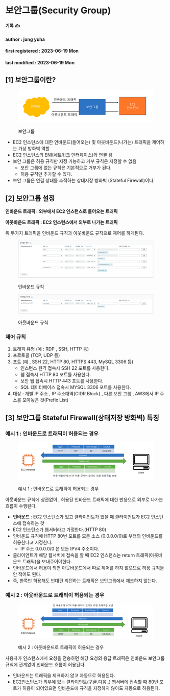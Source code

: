 # 보안그룹(Security Group)

**기록 ✍️**

#### author : jung yuha

#### first registered : 2023-06-19 Mon

#### last modified : 2023-06-19 Mon



## \[1] 보안그룹이란?

<figure><img src="../../.gitbook/assets/image (65).png" alt=""><figcaption><p> 보안그룹</p></figcaption></figure>

* EC2 인스턴스에 대한 인바운드(들어오는) 및 아웃바운드(나가는) 트래픽을 제어하는 가상 방화벽 역할
* EC2 인스턴스의 ENI(네트워크 인터페이스)와 연결 됨
* 보안 그룹은 허용 규칙만 지정 가능하고 거부 규칙은 지정할 수 없음
  * &#x20;보안 그룹에 없는 규칙은 기본적으로 거부가 된다.
  * 허용 규칙만 추가할 수 있다.
* 보안 그룹은 연결 상태를 추적하는 상태저장 방화벽 (Stateful Firewall)이다.

## \[2] 보안그룹 설정

**인바운드 트래픽 : 외부에서 EC2 인스턴스로 들어오는 트래픽**

**아웃바운드 트래픽 : EC2 인스턴스에서 외부로 나가는 트래픽**

위 두가지 트래픽을 인바운드 규칙과 아웃바운드 규칙으로 제어를 하게된다.

<figure><img src="../../.gitbook/assets/image (14).png" alt=""><figcaption><p> 인바운드 규칙 </p></figcaption></figure>

<figure><img src="../../.gitbook/assets/image (25).png" alt=""><figcaption><p> 아웃바운드 규칙</p></figcaption></figure>

### 제어 규칙

1. 트래픽 유형 (예 : RDP , SSH, HTTP 등)
2. 프로토콜 (TCP, UDP 등)
3. 포트 (예 , SSH 22, HTTP 80, HTTPS 443, MySQL 3306 등)
   * 인스턴스 원격 접속시 SSH 22 포트를 사용한다.
   * 웹 접속시 HTTP 80 포트를 사용한다.
   * 보안 웹 접속시 HTTP 443 포트를 사용한다.
   * SQL 데이터베이스 접속시 MYSQL 3306 포트를 사용한다.
4. 대상 : 개별 IP 주소 , IP 주소대역(CIDR Block) , 다른 보안 그룹 , AWS에서 IP 주소를 모아놓은 것(Prefix List)

## \[3] 보안그룹 Stateful Firewall(상태저장 방화벽) 특징&#x20;

### 예시 1 : 인바운드로 트래픽이 허용되는 경우

<figure><img src="../../.gitbook/assets/image (60).png" alt=""><figcaption><p> 예시 1 : 인바운드로 트래픽이 허용되는 경우</p></figcaption></figure>

아웃바운드 규칙에 상관없이 , 허용된 인바운드 트래픽에 대한 반응으로 외부로 나가는 흐름이 수행된다.

* **인바운드** : EC2 인스턴스가 있고 클라이언트가 있을 때 클라이언트가 EC2 인스턴스에 접속하는 것&#x20;
* EC2 인스턴스가 웹서버라고 가정한다.(HTTP 80)
* 인바운드 규칙에 HTTP 80번 포트를 모든 소스 (0.0.0.0/0)로 부터의 인바운드를 허용한다고 지정한다.
  * IP 주소 0.0.0.0/0 은 모든 IPV4 주소이다.
* 클라이언트가 해당 웹서버에 접속을 할 때 EC2 인스턴스는 return 트래픽(아웃바운드 트래픽)을 보내주어야한다.
* 인바운드에서 허용이 되면 아웃바운드에서 따로 제어를 하지 않으므로 허용 규칙을 안 적어도 된다.
* 즉, 한쪽만 허용해도 반대편 리턴하는 트래픽은 보안그룹에서 체크하지 않는다.

### 예시 2 : 아웃바운드로 트래픽이 허용되는 경우

<figure><img src="../../.gitbook/assets/image (20).png" alt=""><figcaption><p> 예시 2 : 아웃바운드로 트래픽이 허용되는 경우</p></figcaption></figure>

사용자가 인스턴스에서 요청을 전송하면 해당 요청의 응답 트래픽은 인바운드 보안그룹 규칙에 관계없이 인바운드 흐름이 허용된다.

* 인바운드는 트래픽을 체크하지 않고 자동으로 허용된다.
* EC2인스턴스가 외부에 있는 클라이언트(구글.다음..) 웹서버에 접속할 때 80번 포트가 허용이 되어있으면 인바운드에 규칙을 지정하지 않아도 자동으로 허용된다.

